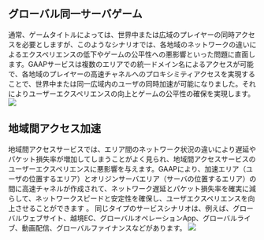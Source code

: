 ﻿## グローバル同一サーバゲーム
通常、ゲームタイトルによっては、世界中または広域のプレイヤーの同時アクセスを必要としますが、このようなシナリオでは、各地域のネットワークの違いによるエクスペリエンスの低下やゲームの公平性への悪影響といった問題に直面します。GAAPサービスは複数のエリアでの統一ドメイン名によるアクセスが可能で、各地域のプレイヤーの高速チャネルへのプロキシミティアクセスを実現することで、世界中または同一広域内のユーザの同時加速が可能になりました。それによりユーザーエクスペリエンスの向上とゲームの公平性の確保を実現します。
![](https://main.qcloudimg.com/raw/d21be2a704df4d8a567c7142557a1d74.png)

## 地域間アクセス加速
地域間アクセスサービスでは、エリア間のネットワーク状況の違いにより遅延やパケット損失率が増加してしまうことがよく見られ、地域間アクセスサービスのユーザーエクスペリエンスに悪影響を与えます。GAAPにより、加速エリア（ユーザの位置するエリア）とオリジンサーバエリア（サーバの位置するエリア）の間に高速チャネルが作成されて、ネットワーク遅延とパケット損失率を確実に減らして、ネットワークスピードと安定性を確保し、ユーザエクスペリエンスを向上させることができます 。
同じタイプのサービスシナリオは、例えば、グローバルウェブサイト、越境EC、グローバルオペレーションApp、グローバルライブ、動画配信、グローバルファイナンスなどがあります。
![](https://main.qcloudimg.com/raw/4dbc61c47c82b72010ae0798050dbf31.png)
